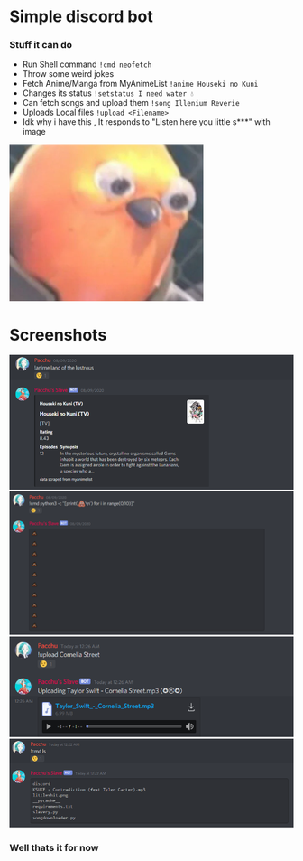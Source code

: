 # Simple discord bot

### Stuff it can do
- Run Shell command `!cmd neofetch`
- Throw some weird jokes 
- Fetch Anime/Manga from MyAnimeList `!anime Houseki no Kuni`
- Changes its status `!setstatus I need water 💧`
- Can fetch songs and upload them `!song Illenium Reverie`
- Uploads Local files `!upload <Filename>`
- Idk why i have this , It responds to "Listen here you little s***" with image

![Little shit](littleshit.png)

# Screenshots

![1](/screenshots/l1.png)
![2](/screenshots/l2.png)
![3](/screenshots/l3.png)
![4](/screenshots/l4.png)


### Well thats it for now
  
